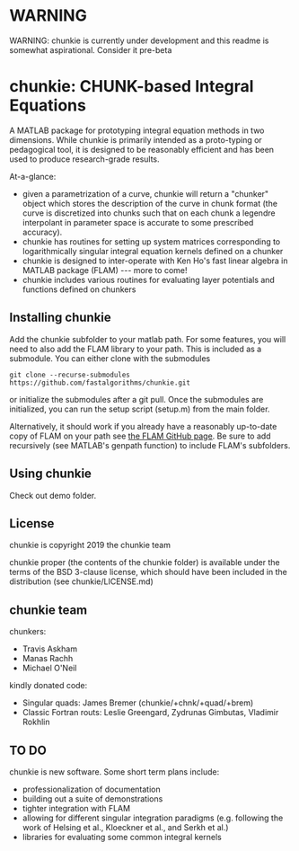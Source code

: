 # WARNING

WARNING: chunkie is currently under development and
this readme is somewhat aspirational. Consider it
pre-beta

# chunkie: CHUNK-based Integral Equations

A MATLAB package for prototyping integral equation
methods in two dimensions.
While chunkie is primarily intended as a proto-typing
or pedagogical tool, it is designed to be reasonably
efficient and has been used to produce research-grade
results.

At-a-glance:
- given a parametrization of a curve, chunkie will return
a "chunker" object which stores the description of the
curve in chunk format (the curve is discretized into chunks
such that on each chunk a legendre interpolant in parameter
space is accurate to some prescribed accuracy).
- chunkie has routines for setting up system matrices
corresponding to logarithmically singular integral equation
kernels defined on a chunker
- chunkie is designed to inter-operate with Ken Ho's fast
linear algebra in MATLAB package (FLAM) --- more to come!
- chunkie includes various routines for evaluating layer
potentials and functions defined on chunkers

## Installing chunkie

Add the chunkie subfolder to your matlab path.
For some features, you will need to also add the
FLAM library to your path. This is included as
a submodule. You can either clone with the submodules

    git clone --recurse-submodules https://github.com/fastalgorithms/chunkie.git

or initialize the submodules after a git pull.
Once the submodules are initialized, you can
run the setup script (setup.m) from the main
folder.

Alternatively, it should work if you already have
a reasonably up-to-date copy of FLAM on your path
see [the FLAM GitHub page](https://github.com/klho/FLAM).
Be sure to add recursively (see MATLAB's genpath
function) to include FLAM's subfolders.


## Using chunkie

Check out demo folder.

## License

chunkie is copyright 2019 the chunkie team

chunkie proper (the contents of the chunkie
folder) is available under the terms of the
BSD 3-clause license, which should have been included
in the distribution (see chunkie/LICENSE.md)

## chunkie team

chunkers:
- Travis Askham
- Manas Rachh
- Michael O'Neil

kindly donated code:
- Singular quads: James Bremer (chunkie/+chnk/+quad/+brem)
- Classic Fortran routs: Leslie Greengard, Zydrunas
Gimbutas, Vladimir Rokhlin

## TO DO

chunkie is new software. Some short term plans
include:

- professionalization of documentation
- building out a suite of demonstrations
- tighter integration with FLAM
- allowing for different singular integration
paradigms (e.g. following the work of Helsing et al.,
Kloeckner et al., and Serkh et al.)
- libraries for evaluating some common integral
kernels